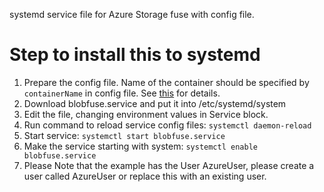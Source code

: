 systemd service file for Azure Storage fuse with config file.

# Step to install this to systemd
1. Prepare the config file. Name of the container should be specified by `containerName` in config file. See [this](https://docs.microsoft.com/en-us/azure/storage/blobs/storage-how-to-mount-container-linux) for details.
2. Download blobfuse.service and put it into /etc/systemd/system
3. Edit the file, changing environment values in Service block.
4. Run command to reload service config files: `systemctl daemon-reload`
5. Start service: `systemctl start blobfuse.service`
6. Make the service starting with system: `systemctl enable blobfuse.service`
7. Please Note that the example has the User AzureUser, please create a user called AzureUser or replace this with an existing user.
